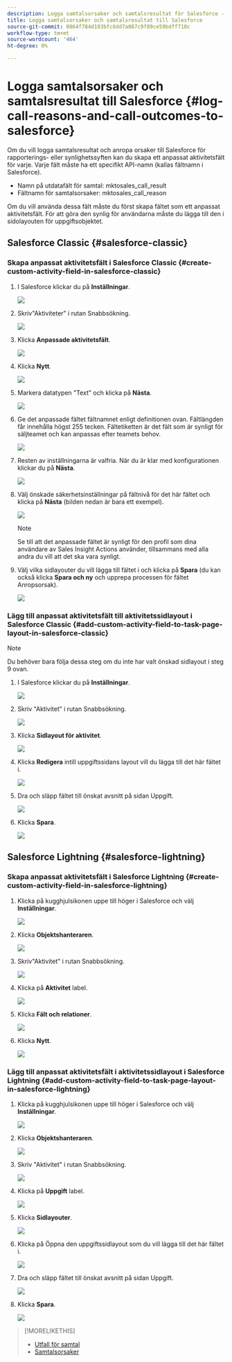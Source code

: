 ```yaml
---
description: Logga samtalsorsaker och samtalsresultat för Salesforce - Marketo Docs - produktdokumentation
title: Logga samtalsorsaker och samtalsresultat till Salesforce
source-git-commit: 0864f784d193bfc6dd7a087c9f89ce59bdff710c
workflow-type: tm+mt
source-wordcount: '464'
ht-degree: 0%

---
```


# Logga samtalsorsaker och samtalsresultat till Salesforce {#log-call-reasons-and-call-outcomes-to-salesforce}

Om du vill logga samtalsresultat och anropa orsaker till Salesforce för rapporterings- eller synlighetssyften kan du skapa ett anpassat aktivitetsfält för varje. Varje fält måste ha ett specifikt API-namn (kallas fältnamn i Salesforce).

* Namn på utdatafält för samtal: mktosales_call_result
* Fältnamn för samtalsorsaker: mktosales_call_reason

Om du vill använda dessa fält måste du först skapa fältet som ett anpassat aktivitetsfält. För att göra den synlig för användarna måste du lägga till den i sidolayouten för uppgiftsobjektet.

## Salesforce Classic {#salesforce-classic}

### Skapa anpassat aktivitetsfält i Salesforce Classic  {#create-custom-activity-field-in-salesforce-classic}

1. I Salesforce klickar du på **Inställningar**.

   ![](assets/log-call-reasons-and-call-outcomes-to-salesforce-1.png)

1. Skriv&quot;Aktiviteter&quot; i rutan Snabbsökning.

   ![](assets/log-call-reasons-and-call-outcomes-to-salesforce-2.png)

1. Klicka **Anpassade aktivitetsfält**.

   ![](assets/log-call-reasons-and-call-outcomes-to-salesforce-3.png)

1. Klicka **Nytt**.

   ![](assets/log-call-reasons-and-call-outcomes-to-salesforce-4.png)

1. Markera datatypen &quot;Text&quot; och klicka på **Nästa**.

   ![](assets/log-call-reasons-and-call-outcomes-to-salesforce-5.png)

1. Ge det anpassade fältet fältnamnet enligt definitionen ovan. Fältlängden får innehålla högst 255 tecken. Fältetiketten är det fält som är synligt för säljteamet och kan anpassas efter teamets behov.

   ![](assets/log-call-reasons-and-call-outcomes-to-salesforce-6.png)

1. Resten av inställningarna är valfria. När du är klar med konfigurationen klickar du på **Nästa**.

   ![](assets/log-call-reasons-and-call-outcomes-to-salesforce-7.png)

1. Välj önskade säkerhetsinställningar på fältnivå för det här fältet och klicka på **Nästa** (bilden nedan är bara ett exempel).

   ![](assets/log-call-reasons-and-call-outcomes-to-salesforce-8.png)

   >[!NOTE]
   >
   >Se till att det anpassade fältet är synligt för den profil som dina användare av Sales Insight Actions använder, tillsammans med alla andra du vill att det ska vara synligt.

1. Välj vilka sidlayouter du vill lägga till fältet i och klicka på **Spara** (du kan också klicka **Spara och ny** och upprepa processen för fältet Anropsorsak).

   ![](assets/log-call-reasons-and-call-outcomes-to-salesforce-9.png)

### Lägg till anpassat aktivitetsfält till aktivitetssidlayout i Salesforce Classic {#add-custom-activity-field-to-task-page-layout-in-salesforce-classic}

>[!NOTE]
>
>Du behöver bara följa dessa steg om du inte har valt önskad sidlayout i steg 9 ovan.

1. I Salesforce klickar du på **Inställningar**.

   ![](assets/log-call-reasons-and-call-outcomes-to-salesforce-10.png)

1. Skriv &quot;Aktivitet&quot; i rutan Snabbsökning.

   ![](assets/log-call-reasons-and-call-outcomes-to-salesforce-11.png)

1. Klicka **Sidlayout för aktivitet**.

   ![](assets/log-call-reasons-and-call-outcomes-to-salesforce-12.png)

1. Klicka **Redigera** intill uppgiftssidans layout vill du lägga till det här fältet i.

   ![](assets/log-call-reasons-and-call-outcomes-to-salesforce-13.png)

1. Dra och släpp fältet till önskat avsnitt på sidan Uppgift.

   ![](assets/log-call-reasons-and-call-outcomes-to-salesforce-14.png)

1. Klicka **Spara**.

   ![](assets/log-call-reasons-and-call-outcomes-to-salesforce-15.png)

## Salesforce Lightning {#salesforce-lightning}

### Skapa anpassat aktivitetsfält i Salesforce Lightning {#create-custom-activity-field-in-salesforce-lightning}

1. Klicka på kugghjulsikonen uppe till höger i Salesforce och välj **Inställningar**.

   ![](assets/log-call-reasons-and-call-outcomes-to-salesforce-16.png)

1. Klicka **Objektshanteraren**.

   ![](assets/log-call-reasons-and-call-outcomes-to-salesforce-17.png)

1. Skriv&quot;Aktivitet&quot; i rutan Snabbsökning.

   ![](assets/log-call-reasons-and-call-outcomes-to-salesforce-18.png)

1. Klicka på **Aktivitet** label.

   ![](assets/log-call-reasons-and-call-outcomes-to-salesforce-19.png)

1. Klicka **Fält och relationer**.

   ![](assets/log-call-reasons-and-call-outcomes-to-salesforce-20.png)

1. Klicka **Nytt**.

   ![](assets/log-call-reasons-and-call-outcomes-to-salesforce-21.png)

### Lägg till anpassat aktivitetsfält i aktivitetssidlayout i Salesforce Lightning {#add-custom-activity-field-to-task-page-layout-in-salesforce-lightning}

1. Klicka på kugghjulsikonen uppe till höger i Salesforce och välj **Inställningar**.

   ![](assets/log-call-reasons-and-call-outcomes-to-salesforce-22.png)

1. Klicka **Objektshanteraren**.

   ![](assets/log-call-reasons-and-call-outcomes-to-salesforce-23.png)

1. Skriv &quot;Aktivitet&quot; i rutan Snabbsökning.

   ![](assets/log-call-reasons-and-call-outcomes-to-salesforce-24.png)

1. Klicka på **Uppgift** label.

   ![](assets/log-call-reasons-and-call-outcomes-to-salesforce-25.png)

1. Klicka **Sidlayouter**.

   ![](assets/log-call-reasons-and-call-outcomes-to-salesforce-26.png)

1. Klicka på Öppna den uppgiftssidlayout som du vill lägga till det här fältet i.

   ![](assets/log-call-reasons-and-call-outcomes-to-salesforce-27.png)

1. Dra och släpp fältet till önskat avsnitt på sidan Uppgift.

   ![](assets/log-call-reasons-and-call-outcomes-to-salesforce-28.png)

1. Klicka **Spara**.

   ![](assets/log-call-reasons-and-call-outcomes-to-salesforce-29.png)

>[!MORELIKETHIS]
>
>* [Utfall för samtal](/help/marketo/product-docs/marketo-sales-insight/actions/phone/call-outcomes.md)
>* [Samtalsorsaker](/help/marketo/product-docs/marketo-sales-insight/actions/phone/call-reasons.md)

